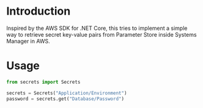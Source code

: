 # Introduction
Inspired by the AWS SDK for .NET Core, this tries to implement a simple way to retrieve secret
key-value pairs from Parameter Store inside Systems Manager in AWS.

# Usage
```python
from secrets import Secrets

secrets = Secrets("Application/Environment")
password = secrets.get("Database/Password")
```